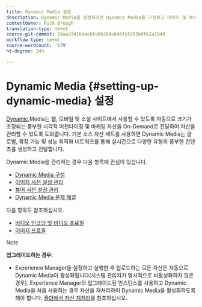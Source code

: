 ```yaml
---
title: Dynamic Media 설정
description: Dynamic Media을 설정하려면 Dynamic Media을 구성하고 이미지 및 뷰어 사전 설정을 관리해야 합니다.
contentOwner: Rick Brough
translation-type: tm+mt
source-git-commit: 58aa2f416aac6fa6b260e846fc5265bdf62a1949
workflow-type: tm+mt
source-wordcount: '179'
ht-degree: 24%

---
```



# Dynamic Media {#setting-up-dynamic-media} 설정

[Dynamic ](https://www.adobe.com/solutions/web-experience-management/dynamic-media.html) Media는 웹, 모바일 및 소셜 사이트에서 사용할 수 있도록 자동으로 크기가 조정되는 풍부한 시각적 머천다이징 및 마케팅 자산을 On-Demand로 전달하여 자산을 관리할 수 있도록 도와줍니다. 기본 소스 자산 세트를 사용하면 Dynamic Media는 글로벌, 확장 가능 및 성능 최적화 네트워크를 통해 실시간으로 다양한 유형의 풍부한 컨텐츠를 생성하고 전달합니다.

<!-- OBSOLETE UNTIL THE INTEGRATING SCENE7 TOPIC GETS A MAJOR UPDATE

>[!NOTE]
>
>This documentation describes Dynamic Media capabilites, which are integrated directly into Experience Manager. If you are using Dynamic Media Classic (previously called Scene7) integrated into Experience Manager, see [Dynamic Media Classic integration documentation](/help/sites-cloud/administering/integrating-scene7.md).
>
>See [Dual Use Scenario](/help/sites-cloud/administering/integrating-scene7.md#dual-use-scenario) for times when you may want to use Experience Manager integrated with Dynamic Media Classic along with Dynamic Media.

-->

Dynamic Media을 관리하는 경우 다음 항목에 관심이 있습니다.

* [Dynamic Media 구성](config-dm.md)
* [이미지 사전 설정 관리](managing-image-presets.md)
* [뷰어 사전 설정 관리](managing-viewer-presets.md)
* [Dynamic Media 문제 해결](troubleshoot-dm.md)

다음 항목도 참조하십시오.

* [비디오 인코딩 및 비디오 프로필](video-profiles.md)
* [이미지 프로필](image-profiles.md)

>[!NOTE]
>
>**업그레이드하는 경우:**
>
>* Experience Manager을 설정하고 실행한 후 업로드하는 모든 자산은 자동으로 Dynamic Media이 활성화됩니다(시스템 관리자가 명시적으로 비활성화하지 않은 경우). Experience Manager의 업그레이드된 인스턴스를 사용하고 Dynamic Media을 처음 사용하는 경우 자산을 재처리하여 Dynamic Media을 활성화하도록 해야 합니다. [폴더에서 자산 재처리](/help/assets/dynamic-media/about-image-video-profiles.md#reprocessing-assets)를 참조하십시오.